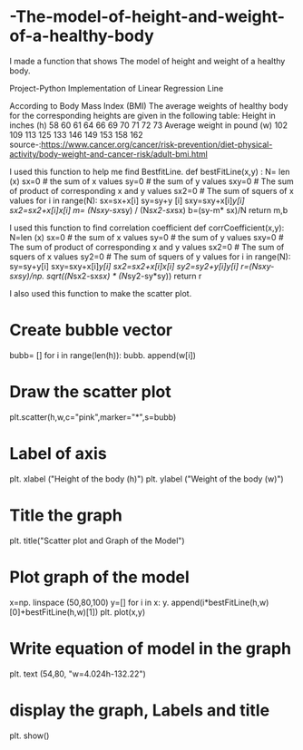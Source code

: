 # -The-model-of-height-and-weight-of-a-healthy-body
I made a function that shows The model of height and weight of a healthy body. 

Project-Python Implementation of Linear Regression Line

According to Body Mass Index (BMI) The average weights of healthy body for the corresponding heights are given in the following table:
Height in inches (h)
58
60
61
64
66
69
70
71
72
73
Average weight in pound (w)
102
109
113
125
133
146
149
153
158
162
source-:https://www.cancer.org/cancer/risk-prevention/diet-physical-activity/body-weight-and-cancer-risk/adult-bmi.html

I used this function to help me find BestfitLine.
def bestFitLine(x,y) : 
    N= len (x) 
    sx=0 # the sum of x values 
    sy=0 # the sum of y values 
    sxy=0 # The sum of product of corresponding x and y values 
    sx2=0 # The sum of squers of x values 
    for i in range(N):
        sx=sx+x[i]
        sy=sy+y [i]
        sxy=sxy+x[i]*y[i] 
        sx2=sx2+x[i]*x[i]
    m= (N*sxy-sx*sy) / (N*sx2-sx*sx) 
    b=(sy-m* sx)/N 
    return m,b  


I used this function to find correlation coefficient
def corrCoefficient(x,y):
    N=len (x) 
    sx=0 # the sum of x values 
    sy=0 # the sum of y values
    sxy=0 # The sum of product of corresponding x and y values 
    sx2=0 # The sum of squers of x values
    sy2=0 # The sum of squers of y values 
    for i in range(N):
        sy=sy+y[i]
        sxy=sxy+x[i]*y[i] 
        sx2=sx2+x[i]*x[i]
        sy2=sy2+y[i]*y[i] 
        r=(N*sxy-sx*sy)/np. sqrt((N*sx2-sx*sx) * (N*sy2-sy*sy)) 
        return r

I also used this function to make the scatter plot.
# Create bubble vector 
bubb= []
for i in range(len(h)): 
    bubb. append(w[i]) 
    
# Draw the scatter plot 
plt.scatter(h,w,c="pink",marker="*",s=bubb) 
    
# Label of axis 
plt. xlabel ("Height of the body (h)") 
plt. ylabel ("Weight of the body (w)")
    
# Title the graph 
plt. title("Scatter plot and Graph of the Model") 
    
# Plot graph of the model
x=np. linspace (50,80,100)
y=[] 
for i in x: 
        y. append(i*bestFitLine(h,w)[0]+bestFitLine(h,w)[1]) 
plt. plot(x,y) 
        
# Write equation of model in the graph
plt. text (54,80, "w=4.024h-132.22")
# display the graph, Labels and title
plt. show()
